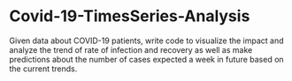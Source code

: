 # Covid-19-TimesSeries-Analysis
Given data about COVID-19 patients, write code to visualize the impact and analyze the trend of rate of infection and recovery as well as make predictions about the number of cases expected a week in future based on the current trends.
